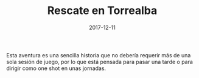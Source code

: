 ﻿---
title: Rescate en Torrealba
summary: 'La desaparición de un mago contratado por las autoridades de Robleda, da lugar a una serie de acontecimientos que los jugadores deben afrontar.'
authors:
  - Overmanson
date: 2017-12-11
type: post
categories:
- No oficial
tags:
- aventura
- dungeon
- oneshot
minlevels: "3"
maxlevels: "4"
prices: gratis
session: "1"
mincharacters: "4"
maxcharacters: "5"
eval: No oficial
cover: "rescate-en-torrealba.jpg"
download: "rescate-en-torrealba.rar"
moreinfo: "http://sinergiaderol.blogspot.com/2017/12/rescate-en-torrealba-aventura-para-la.html"
license: "OGL"
draft: false

---

Esta aventura es una sencilla historia que no debería requerir más de una sola sesión de juego, por lo que está pensada para pasar una tarde o para dirigir como one shot en unas jornadas.
